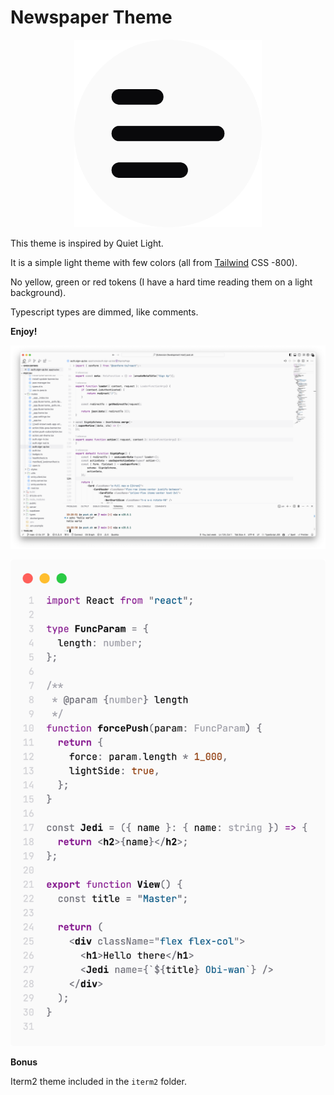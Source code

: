 # Newspaper Theme


<p align="center">
  <img width="300" height="300" src="https://raw.githubusercontent.com/rphlmr/vscode-theme-newspaper/master/logo.png">
</p>


This theme is inspired by Quiet Light.

It is a simple light theme with few colors (all from [Tailwind](https://tailwindcss.com/docs/customizing-colors) CSS -800).

No yellow, green or red tokens (I have a hard time reading them on a light background).

Typescript types are dimmed, like comments.

**Enjoy!**

![](https://raw.githubusercontent.com/rphlmr/vscode-theme-newspaper/master/screenshots/vscode-preview.png)

![](https://raw.githubusercontent.com/rphlmr/vscode-theme-newspaper/master/screenshots/preview.png)

**Bonus**

Iterm2 theme included in the `iterm2` folder.

